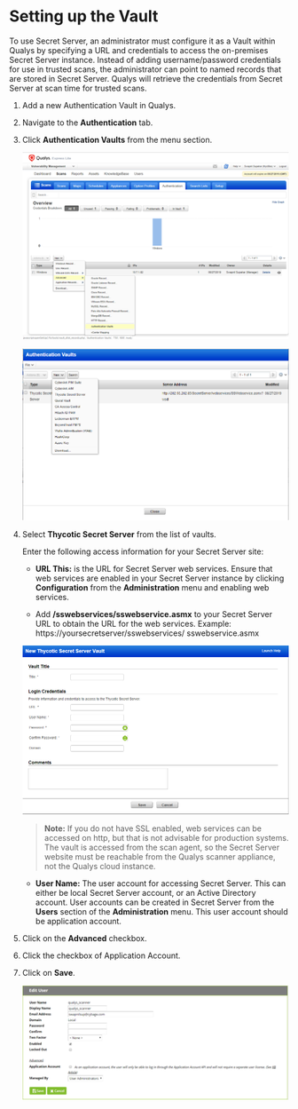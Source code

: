 [title]: # (Setting up the Vault)
[tags]: # (vault)
[priority]: # (101)
# Setting up the Vault

To use Secret Server, an administrator must configure it as a Vault within Qualys by specifying a URL and credentials to access the on-premises Secret Server instance. Instead of adding username/password credentials for use in trusted scans, the administrator can point to named records that are stored in
Secret Server. Qualys will retrieve the credentials from Secret Server at scan time for trusted scans.

1. Add a new Authentication Vault in Qualys.
1. Navigate to the __Authentication__ tab.
1. Click __Authentication Vaults__ from the menu section.

   ![Figure 1](images/ab1ba9c25f855f8c2748c4f81835f9a8.png)

   ![Figure 2](images/f0dc00bda3bf6d0deb0b61b7eab2f02d.png)

1. Select __Thycotic Secret Server__ from the list of vaults.

   Enter the following access information for your Secret Server site:

   * __URL This:__ is the URL for Secret Server web services. Ensure that web services are enabled in your Secret Server instance by clicking __Configuration__ from the __Administration__ menu and enabling web services.

   * Add __/sswebservices/sswebservice.asmx__ to your Secret Server URL to obtain the URL for the web services. Example: https://yoursecretserver/sswebservices/ sswebservice.asmx

   ![URL](images/6c9057902c0471c3824d54bc15046bd4.png)

   >**Note:** If you do not have SSL enabled, web services can be accessed on http, but that is not advisable for production systems. The vault is accessed from the scan agent, so the Secret Server website must be reachable from the Qualys scanner appliance, not the Qualys cloud instance.

   * __User Name:__ The user account for accessing Secret Server. This can either be local Secret Server account, or an Active Directory account. User accounts can be created in Secret Server from the __Users__ section of the __Administration__ menu. This user account should be application account.
   
1. Click on the __Advanced__ checkbox.
1. Click the checkbox of Application Account.
1. Click on __Save__.

   ![Save](images/2f0ffbf92b0b743ddd8950402749163b.png)
